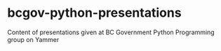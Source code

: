 # bcgov-python-presentations
Content of presentations given at BC Government Python Programming group on Yammer
